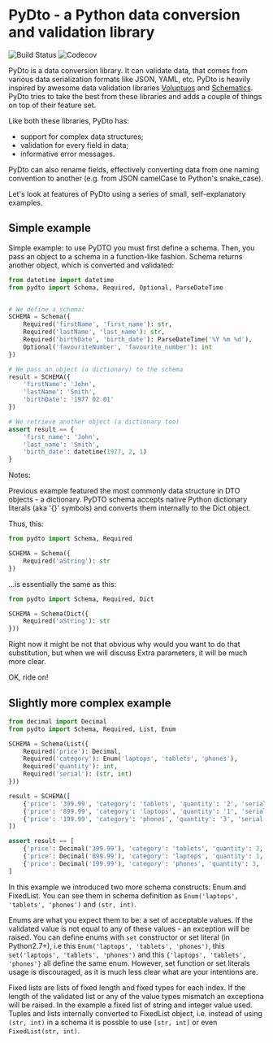 PyDto - a Python data conversion and validation library
=======================================================

![Build Status](https://travis-ci.org/deemson/pydto.svg)
![Codecov](https://img.shields.io/codecov/c/github/deemson/pydto.svg)

PyDto is a data conversion library. It can validate data, that comes from 
various data serialization formats like JSON, YAML, etc. PyDto is heavily
inspired by awesome data validation libraries
[Voluptuos](https://github.com/alecthomas/voluptuous) and 
[Schematics](https://github.com/schematics/schematics).
PyDto tries to take the best from these libraries and adds a couple of things
on top of their feature set.

Like both these libraries, PyDto has:

  - support for complex data structures;
  - validation for every field in data;
  - informative error messages.


PyDto can also rename fields, effectively converting 
data from one naming convention to another (e.g. from JSON camelCase
to Python's snake_case).

Let's look at features of PyDto using a series of small, self-explanatory
examples. 

## Simple example ##

Simple example: to use PyDTO you must first define a schema. Then, you pass an
object to a schema in a function-like fashion. Schema returns another object,
which is converted and validated:

```python
from datetime import datetime
from pydto import Schema, Required, Optional, ParseDateTime


# We define a schema:
SCHEMA = Schema({
    Required('firstName', 'first_name'): str,
    Required('lastName', 'last_name'): str,
    Required('birthDate', 'birth_date'): ParseDateTime('%Y %m %d'),
    Optional('favouriteNumber', 'favourite_number'): int
})

# We pass an object (a dictionary) to the schema
result = SCHEMA({
    'firstName': 'John',
    'lastName': 'Smith',
    'birthDate': '1977 02 01'
})

# We retrieve another object (a dictionary too)
assert result == {
    'first_name': 'John',
    'last_name': 'Smith',
    'birth_date': datetime(1977, 2, 1)
}
```

Notes:

Previous example featured the most commonly data structure in DTO objects - 
a dictionary. PyDTO schema accepts native Python dictionary literals (aka '{}'
 symbols) and converts them internally to the Dict object.
 
 Thus, this:

```python
from pydto import Schema, Required

SCHEMA = Schema({
    Required('aString'): str
})
```

...is essentially the same as this:

```python
from pydto import Schema, Required, Dict

SCHEMA = Schema(Dict({
    Required('aString'): str
}))
```

Right now it might be not that obvious why would you want to do that 
substitution, but when we will discuss Extra parameters, it will be much more
clear.

OK, ride on!


## Slightly more complex example ##

```python
from decimal import Decimal
from pydto import Schema, Required, List, Enum

SCHEMA = Schema(List({
    Required('price'): Decimal,
    Required('category'): Enum('laptops', 'tablets', 'phones'),
    Required('quantity'): int,
    Required('serial'): (str, int)
}))

result = SCHEMA([
    {'price': '399.99', 'category': 'tablets', 'quantity': '2', 'serial': ['ta', '237']},
    {'price': '899.99', 'category': 'laptops', 'quantity': '1', 'serial': ['ag', '863']},
    {'price': '199.99', 'category': 'phones', 'quantity': '3', 'serial': ['lz', '659']}
])

assert result == [
    {'price': Decimal('399.99'), 'category': 'tablets', 'quantity': 2, 'serial': ['ta', 237]},
    {'price': Decimal('899.99'), 'category': 'laptops', 'quantity': 1, 'serial': ['ag', 863]},
    {'price': Decimal('199.99'), 'category': 'phones', 'quantity': 3, 'serial': ['lz', 659]}
]
```

In this example we introduced two more schema constructs: Enum and FixedList.
You can see them in schema definition as `Enum('laptops', 'tablets', 'phones')`
and `(str, int)`.

Enums are what you expect them to be: a set of acceptable values.
If the validated value is not equal to any of these values - an exception
will be raised. You can define enums with `set` constructor or set literal (in
Python2.7+), i.e this `Enum('laptops', 'tablets', 'phones')`, this
`set('laptops', 'tablets', 'phones')` and this `{'laptops', 'tablets', 'phones'}`
all define the same enum. However, set function or set literals usage is
discouraged, as it is much less clear what are your intentions are.

Fixed lists are lists of fixed length and fixed types for each
index. If the length of the validated list or any of the value types mismatch
an exceptiona will be raised.
In the example a fixed list of string and integer value used. Tuples and lists
internally converted to FixedList object, i.e. instead of using `(str, int)` in a schema
it is possble to use `[str, int]` or even `FixedList(str, int)`.